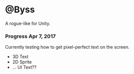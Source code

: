 # @Byss
A rogue-like for Unity.

### Progress Apr 7, 2017
Currently testing how to get pixel-perfect text on the screen.

* 3D Text
* 2D Sprite
* ... UI Text??
